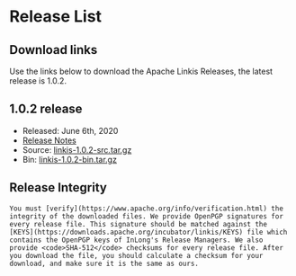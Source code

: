# Release List

## Download links
  Use the links below to download the Apache Linkis Releases, the latest release is 1.0.2.

## 1.0.2 release
 - Released: June 6th, 2020
 - [Release Notes](release-1.0.2.md)
 - Source: [linkis-1.0.2-src.tar.gz](https://github.com/apache/incubator-linkis/archive/refs/tags/1.0.2.tar.gz)
 - Bin: [linkis-1.0.2-bin.tar.gz](https://osp-1257653870.cos.ap-guangzhou.myqcloud.com/WeDatasphere/Linkis/1.0.2/wedatasphere-linkis-1.0.2-combined-package-dist.tar.gz)
 
 ## Release Integrity
    You must [verify](https://www.apache.org/info/verification.html) the integrity of the downloaded files. We provide OpenPGP signatures for every release file. This signature should be matched against the [KEYS](https://downloads.apache.org/incubator/linkis/KEYS) file which contains the OpenPGP keys of InLong's Release Managers. We also provide <code>SHA-512</code> checksums for every release file. After you download the file, you should calculate a checksum for your download, and make sure it is the same as ours.
